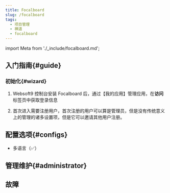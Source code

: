 ```yaml
---
title: Focalboard
slug: /focalboard
tags:
  - 项目管理
  - 禅道
  - focalboard
---
```


import Meta from './_include/focalboard.md';

<Meta name="meta" />

## 入门指南{#guide}

### 初始化{#wizard}

1. Websoft9 控制台安装 Focalboard 后，通过【我的应用】管理应用，在**访问**标签页中获取登录信息

2. 首次进入需要注册用户，首次注册的用户可以算是管理员，但是没有传统意义上的管理的诸多设置项，但是它可以邀请其他用户注册。


## 配置选项{#configs}

- 多语言（✅）

## 管理维护{#administrator}


## 故障

